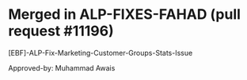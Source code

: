 # Merged in ALP-FIXES-FAHAD (pull request #11196)

[EBF]-ALP-Fix-Marketing-Customer-Groups-Stats-Issue

Approved-by: Muhammad Awais
